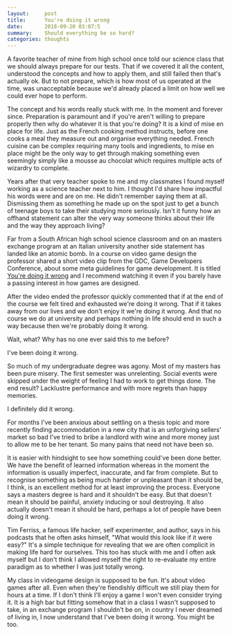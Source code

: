 ```yaml
---
layout:     post
title:      You're doing it wrong
date:       2018-09-20 03:07:5
summary:    Should everything be so hard?
categories: thoughts
---
```


A favorite teacher of mine from high school once told our science class that we should always prepare for our tests. That if we covered it all the content, understood the concepts and how to apply them, and still failed then that's actually ok. But to not prepare, which is how most of us operated at the time, was unacceptable because we'd already placed a limit on how well we could ever hope to perform. 

The concept and his words really stuck with me. In the moment and forever since. Preparation is paramount and if you're aren't willing to prepare properly then why do whatever it is that you're doing? It is a kind of mise en place for life. Just as the French cooking method instructs, before one cooks a meal they measure out and organise everything needed. French cuisine can be complex requiring many tools and ingredients, to mise en place might be the only way to get through making something even seemingly simply like a mousse au chocolat which requires multiple acts of wizardry to complete. 

Years after that very teacher spoke to me and my classmates I found myself working as a science teacher next to him. I thought I'd share how impactful his words were and are on me. He didn't remember saying them at all. Dismissing them as something he made up on the spot just to get a bunch of teenage boys to take their studying more seriously. Isn't it funny how an offhand statement can alter the very way someone thinks about their life and the way they approach living?

Far from a South African high school science classroom and on an masters exchange program at an Italian university another side statement has landed like an atomic bomb. In a course on video game design the professor shared a short video clip from the GDC, Game Developers Conference, about some meta guidelines for game development. It is titled [You're doing it wrong](https://youtu.be/HAqSj0Hh-0U) and I recommend watching it even if you barely have a passing interest in how games are designed. 

After the video ended the professor quickly commented that if at the end of the course we felt tired and exhausted we're doing it wrong. That if it takes away from our lives and we don't enjoy it we're doing it wrong. And that no course we do at university and perhaps nothing in life should end in such a way because then we're probably doing it wrong. 

Wait, what? Why has no one ever said this to me before? 

I've been doing it wrong. 

So much of my undergraduate degree was agony. Most of my masters has been pure misery. The first semester was unrelenting. Social events were skipped under the weight of feeling I had to work to get things done. The end result? Lacklustre performance and with more regrets than happy memories. 

I definitely did it wrong. 

For months I've been anxious about settling on a thesis topic and more recently finding accommodation in a new city that is an unforgiving sellers' market so bad I've tried to bribe a landlord with wine and more money just to allow me to be her tenant. So many pains that need not have been so.

It is easier with hindsight to see how something could've been done better. We have the benefit of learned information whereas in the moment the information is usually imperfect, inaccurate, and far from complete. But to recognise something as being much harder or unpleasant than it should be, I think, is an excellent method for at least improving the process. Everyone says a masters degree is hard and it shouldn't be easy. But that doesn't mean it should be painful, anxiety inducing or soul destroying. It also actually doesn't mean it should be hard, perhaps a lot of people have been doing it wrong. 

Tim Ferriss, a famous life hacker, self experimenter, and author, says in his podcasts that he often asks himself, "What would this look like if it were easy?" It's a simple technique for revealing that we are often complicit in making life hard for ourselves. This too has stuck with me and I often ask myself but I don't think I allowed myself the right to re-evaluate my entire paradigm as to whether I was just totally wrong. 

My class in videogame design is supposed to be fun. It's about video games after all. Even when they're fiendishly difficult we still play them for hours at a time. If I don't think I'll enjoy a game I won't even consider trying it. It is a high bar but fitting somehow that in a class I wasn't supposed to take, in an exchange program I shouldn't be on, in country I never dreamed of living in, I now understand that I've been doing it wrong. You might be too.
